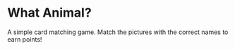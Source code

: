 # What Animal?
A simple card matching game. Match the pictures with the correct names to earn points!
